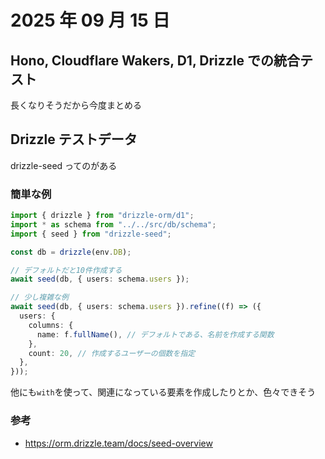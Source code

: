# 2025 年 09 月 15 日

## Hono, Cloudflare Wakers, D1, Drizzle での統合テスト

長くなりそうだから今度まとめる

## Drizzle テストデータ

drizzle-seed ってのがある

### 簡単な例

```ts
import { drizzle } from "drizzle-orm/d1";
import * as schema from "../../src/db/schema";
import { seed } from "drizzle-seed";

const db = drizzle(env.DB);

// デフォルトだと10件作成する
await seed(db, { users: schema.users });

// 少し複雑な例
await seed(db, { users: schema.users }).refine((f) => ({
  users: {
    columns: {
      name: f.fullName(), // デフォルトである、名前を作成する関数
    },
    count: 20, // 作成するユーザーの個数を指定
  },
}));
```

他にも`with`を使って、関連になっている要素を作成したりとか、色々できそう

### 参考

- https://orm.drizzle.team/docs/seed-overview
